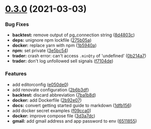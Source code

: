 # [0.3.0](https://github.com/jsappme/node-binance-trader/compare/0.2.2...0.3.0) (2021-03-03)


### Bug Fixes

* **backtest:** remove output of pg_connection string ([8d4803c](https://github.com/jsappme/node-binance-trader/commit/8d4803c88db1508d4b6136d34c34ca0302aaf7c1))
* **deps:** unignore npm lockfile ([275b05a](https://github.com/jsappme/node-binance-trader/commit/275b05a5f1de5e0344bf454c059a7cb0df036ebb))
* **docker:** replace yarn with npm ([1b5940a](https://github.com/jsappme/node-binance-trader/commit/1b5940ad3f87ab4ea4ada0809f80fb967cc86c3b))
* **npm:** set private ([3e5bc54](https://github.com/jsappme/node-binance-trader/commit/3e5bc541a28b87fc1c7e15ec127218b26b1947d6))
* **trader:** crash error: can't access `.minQty` of 'undefined' ([0b214a7](https://github.com/jsappme/node-binance-trader/commit/0b214a70ff61abd803bf9cf4ac8c47b335938d00))
* **trader:** don't log unfollowed sell signals ([f7104de](https://github.com/jsappme/node-binance-trader/commit/f7104de828d97341078ee0d0e0e1a6cdcb447d05))


### Features

* add editorconfig ([e050de0](https://github.com/jsappme/node-binance-trader/commit/e050de0ecf3193dbd867bfe9b3c333c348ffc6cb))
* add renovate configuration ([2b6b3df](https://github.com/jsappme/node-binance-trader/commit/2b6b3dff2751bc639725a0bae618e9ab9b14e76f))
* **backtest:** discard abbreviation ([7ba1b8d](https://github.com/jsappme/node-binance-trader/commit/7ba1b8dc06cadedb348244ce860c85f5758998b6))
* **docker:** add Dockerfile ([2b92e07](https://github.com/jsappme/node-binance-trader/commit/2b92e076c99666e15ce170a35c4594b33b2c549d))
* **docs:** convert getting started guide to markdown ([1dfb156](https://github.com/jsappme/node-binance-trader/commit/1dfb156da41e649abc3ca034ab420bbf7b9848f3))
* add docker secret examples ([f09cca0](https://github.com/jsappme/node-binance-trader/commit/f09cca00b9bb7acbaa68ff617a638b3c68c38b82))
* **docker:** improve compose file ([3d3a7dc](https://github.com/jsappme/node-binance-trader/commit/3d3a7dcddd33337efbf6176fee64004383cf37ab))
* **gmail:** add gmail address and app password to env ([6511855](https://github.com/jsappme/node-binance-trader/commit/6511855d50a3a2bca791f861b245aee3a95ca822))
